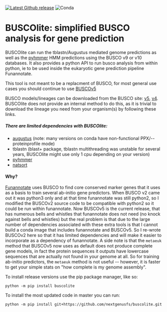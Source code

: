 [![Latest Github release](https://img.shields.io/github/release/nextgenusfs/gfftk.svg)](https://github.com/nextgenusfs/buscolite/releases/latest)
![Conda](https://img.shields.io/conda/dn/bioconda/buscolite)

# BUSCOlite: simplified BUSCO analysis for gene prediction

BUSCOlite can run the tblastn/Augustus mediated genome predictions as well as the [pyhmmer](https://pyhmmer.readthedocs.io/en/stable/index.html) HMM predictions using the BUSCO v9 or v10 databases. It also provides a python API to run busco analysis from within python, ie to be used inside the eukaryotic gene prediction pipeline Funannotate.

This tool is not meant to be a replacment of BUSCO, for most general use cases you should continue to use [BUSCOv5](https://busco.ezlab.org)

BUSCO models/lineages can be downloaded from the BUSCO site: [v5](https://busco-data.ezlab.org/v5/data/lineages/), [v4](https://busco-data.ezlab.org/v4/data/lineages/).  BUSCOlite does not provide an internal method to do this, as it is trivial to download the lineage you need from your organism(s) by following these links.

##### There are limited dependencies with BUSCOlite:
* [augustus](https://github.com/Gaius-Augustus/Augustus) (note: many versions on conda have non-functional PPX/--proteinprofile mode)
* tblastn (blast+ package, tblastn multithreading was unstable for several years, BUSCOlite might use only 1 cpu depending on your version)
* [pyhmmer](https://pyhmmer.readthedocs.io/en/stable/index.html)
* [natsort](https://pypi.org/project/natsort/)

#### Why?

[Funannotate](https://github.com/nextgenusfs/funannotate) uses BUSCO to find core conserved marker genes that it uses as a basis to train several ab-initio gene predictors. When BUSCO v2 came out it was python3 only and at that time funannotate was still python2, so I modified the BUSCOv2 source code to be compatible with python2 so it could be run within funannotate. Now BUSCOv5 is the current release, that has numerous bells and whistles that funannotate does not need (no knock against bells and whistles) but the real problem is that due to the large number of dependencies associated with these extra tools is that I cannot build a conda image that includes funannotate and BUSCOv5. So I re-wrote BUSCOv2 here so that it has limited dependencies and will make it easier to incorporate as a dependency of funannotate.  A side note is that the `metaeuk` method that BUSCOv5 now uses as default does not produce complete gene models, in fact the protein sequences it outputs have lowercase sequences that are actually not found in your genome at all.  So for training ab-initio predictors, the `metaeuk` method is not useful -- however, it is faster to get your simple stats on "how complete is my genome assembly".


To install release versions use the pip package manager, like so:
```
python -m pip install buscolite
```

To install the most updated code in master you can run:
```
python -m pip install git+https://github.com/nextgenusfs/buscolite.git
```
